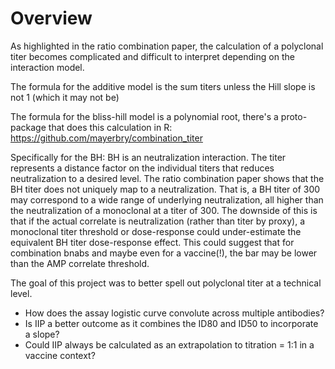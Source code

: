 Overview
============

As highlighted in the ratio combination paper, the calculation of a polyclonal titer becomes
complicated and difficult to interpret depending on the interaction model.

The formula for the additive model is the sum titers unless the Hill slope is not 1 (which it may not be)

The formula for the bliss-hill model is a polynomial root, there's a proto-package that does this calculation in R:
https://github.com/mayerbry/combination_titer

Specifically for the BH: BH is an neutralization interaction. The titer represents a distance factor on the individual titers that reduces neutralization to a desired level. The ratio combination paper shows that the BH titer does not uniquely map to a neutralization. That is, a BH titer of 300 may correspond to a wide range of underlying neutralization, all higher than the neutralization of a monoclonal at a titer of 300. The downside of this is that if the actual correlate is neutralization (rather than titer by proxy), a monoclonal titer threshold or dose-response could under-estimate the equivalent BH titer dose-response effect. This could suggest that for combination bnabs and maybe even for a vaccine(!), the bar may be lower than the AMP correlate threshold.

The goal of this project was to better spell out polyclonal titer at a technical level. 

- How does the assay logistic curve convolute across multiple antibodies? 
- Is IIP a better outcome as it combines the ID80 and ID50 to incorporate a slope? 
- Could IIP always be calculated as an extrapolation to titration = 1:1 in a vaccine context?



